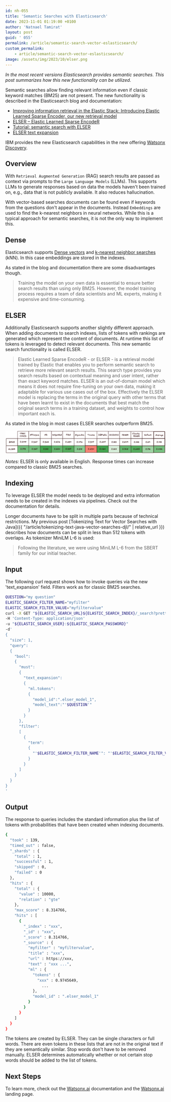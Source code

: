 ```yaml
---
id: nh-055
title: 'Semantic Searches with Elasticsearch'
date: 2023-11-01 01:19:00 +0100
author: 'Natnael Tamirat'
layout: post
guid: ' 055'
permalink: /article/semantic-search-vector-eslasticsearch/
custom_permalink:
    - article/semantic-search-vector-eslasticsearch/
image: /assets/img/2023/10/elser.png
---
```


*In the most recent versions Elasticsearch provides semantic searches. This post summarizes how this new functionality can be utilized.*

Semantic searches allow finding relevant information even if classic keyword matches (BM25) are not present. The new functionality is described in the Elasticsearch blog and documentation:

* [Improving information retrieval in the Elastic Stack: Introducing Elastic Learned Sparse Encoder, our new retrieval model](https://www.elastic.co/search-labs/may-2023-launch-information-retrieval-elasticsearch-ai-model)
* [ELSER – Elastic Learned Sparse EncodeR](https://www.elastic.co/guide/en/machine-learning/current/ml-nlp-elser.html)
* [Tutorial: semantic search with ELSER](https://www.elastic.co/guide/en/elasticsearch/reference/8.10/semantic-search-elser.html)
* [ELSER text expansion](https://www.elastic.co/guide/en/enterprise-search/current/elser-text-expansion.html)

IBM provides the new Elasticsearch capabilities in the new offering [Watsonx Discovery](https://www.ibm.com/docs/en/announcements/watsonx-discovery-10?region=US).

## Overview

With `Retrieval Augmented Generation` (RAG) search results are passed as context via prompts to the `Large Language Models` (LLMs). This supports LLMs to generate responses based on data the models haven't been trained on, e.g., data that is not publicly available. It also reduces hallucination.

With vector-based searches documents can be found even if keywords from the questions don't appear in the documents. Instead `Embeddings` are used to find the k-nearest neighbors in neural networks. While this is a typical approach for semantic searches, it is not the only way to implement this.

## Dense

Elasticsearch supports [Dense vectors](https://www.elastic.co/guide/en/machine-learning/8.10/ml-nlp-model-ref.html#ml-nlp-model-ref-text-embedding) and [k-nearest neighbor searches](https://www.elastic.co/guide/en/elasticsearch/reference/current/knn-search-api.html) (kNN). In this case embeddings are stored in the indexes.

As stated in the blog and documentation there are some disadvantages though.

> Training the model on your own data is essential to ensure better search results than using only BM25. However, the model training process requires a team of data scientists and ML experts, making it expensive and time-consuming.

## ELSER

Additionally Elasticsearch supports another slightly different approach. When adding documents to search indexes, lists of tokens with rankings are generated which represent the content of documents. At runtime this list of tokens is leveraged to detect relevant documents. This new semantic search functionality is called ELSER.

> Elastic Learned Sparse EncodeR - or ELSER - is a retrieval model trained by Elastic that enables you to perform semantic search to retrieve more relevant search results. This search type provides you search results based on contextual meaning and user intent, rather than exact keyword matches. ELSER is an out-of-domain model which means it does not require fine-tuning on your own data, making it adaptable for various use cases out of the box. Effectively the ELSER model is replacing the terms in the original query with other terms that have been learnt to exist in the documents that best match the original search terms in a training dataset, and weights to control how important each is.

As stated in the blog in most cases ELSER searches outperform BM25.

![image](/assets/img/2023/10/elser-perf.png)

*Notes:* ELSER is only available in English. Response times can increase compared to classic BM25 searches.

## Indexing

To leverage ELSER the model needs to be deployed and extra information needs to be created in the indexes via pipelines. Check out the documentation for details.

Longer documents have to be split in multiple parts because of technical restrictions. My previous post [Tokenizing Text for Vector Searches with Java]({{ "/article/tokenizing-text-java-vector-searches-djl/" | relative_url }}) describes how documents can be split in less than 512 tokens with overlaps. As tokenizer MiniLM L-6 is used:

> Following the literature, we were using MiniLM L-6 from the SBERT family for our initial teacher. 

## Input

The following curl request shows how to invoke queries via the new 'text_expansion' field. Filters work as for classic BM25 searches.

```bash
QUESTION="my question"
ELASTIC_SEARCH_FILTER_NAME="myfilter"
ELASTIC_SEARCH_FILTER_VALUE="myfiltervalue"
curl -X GET "${ELASTIC_SEARCH_URL}${ELASTIC_SEARCH_INDEX}/_search?pretty" 
-H 'Content-Type: application/json' 
-u "${ELASTIC_SEARCH_USER}:${ELASTIC_SEARCH_PASSWORD}" 
-d'
{
  "size": 1,
  "query":
  {
    "bool":
    {
      "must":    
      {
        "text_expansion":
        {
          "ml.tokens":
          {
            "model_id":".elser_model_1",
            "model_text":"'$QUESTION'"
          }
        }
      },
      "filter":
      [
        {
          "term":
          {
            "'$ELASTIC_SEARCH_FILTER_NAME'": "'$ELASTIC_SEARCH_FILTER_VALUE'"
          }
        }
      ]
    }
  }
}
'
```

## Output

The response to queries includes the standard information plus the list of tokens with probabilities that have been created when indexing documents.

```bash
{
  "took" : 139,
  "timed_out" : false,
  "_shards" : {
    "total" : 1,
    "successful" : 1,
    "skipped" : 0,
    "failed" : 0
  },
  "hits" : {
    "total" : {
      "value" : 10000,
      "relation" : "gte"
    },
    "max_score" : 8.314766,
    "hits" : [
      {
        "_index" : "xxx",
        "_id" : "xxx",
        "_score" : 8.314766,
        "_source" : {
          "myfilter" : "myfiltervalue",
          "title" : "xxx",
          "url" : https://xxx,
          "text" : "xxx ...",
          "ml" : {
            "tokens" : {
              "xxx" : 0.9745649,
                ...
            },
            "model_id" : ".elser_model_1"
          }
        }
      }
    ]
  }
}
```

The tokens are created by ELSER. They can be single characters or full words. There are even tokens in these lists that are not in the original text if they are semantically similar. Stop words don't have to be removed manually. ELSER determines automatically whether or not certain stop words should be added to the list of tokens.

## Next Steps

To learn more, check out the [Watsonx.ai](https://eu-de.dataplatform.cloud.ibm.com/docs/content/wsj/analyze-data/fm-overview.html?context=wx&audience=wdp) documentation and the [Watsonx.ai](https://www.ibm.com/products/watsonx-ai) landing page.